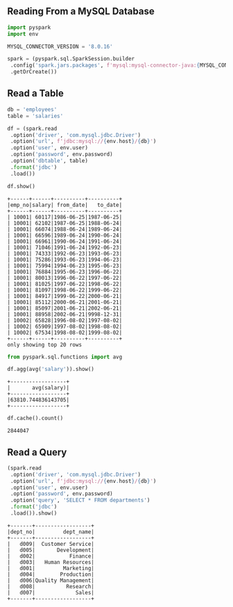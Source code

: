 ## Reading From a MySQL Database


```python
import pyspark
import env
```


```python
MYSQL_CONNECTOR_VERSION = '8.0.16'

spark = (pyspark.sql.SparkSession.builder
 .config('spark.jars.packages', f'mysql:mysql-connector-java:{MYSQL_CONNECTOR_VERSION}')
 .getOrCreate())
```

## Read a Table


```python
db = 'employees'
table = 'salaries'

df = (spark.read
 .option('driver', 'com.mysql.jdbc.Driver')
 .option('url', f'jdbc:mysql://{env.host}/{db}')
 .option('user', env.user)
 .option('password', env.password)
 .option('dbtable', table)
 .format('jdbc')
 .load())
```


```python
df.show()
```

    +------+------+----------+----------+
    |emp_no|salary| from_date|   to_date|
    +------+------+----------+----------+
    | 10001| 60117|1986-06-25|1987-06-25|
    | 10001| 62102|1987-06-25|1988-06-24|
    | 10001| 66074|1988-06-24|1989-06-24|
    | 10001| 66596|1989-06-24|1990-06-24|
    | 10001| 66961|1990-06-24|1991-06-24|
    | 10001| 71046|1991-06-24|1992-06-23|
    | 10001| 74333|1992-06-23|1993-06-23|
    | 10001| 75286|1993-06-23|1994-06-23|
    | 10001| 75994|1994-06-23|1995-06-23|
    | 10001| 76884|1995-06-23|1996-06-22|
    | 10001| 80013|1996-06-22|1997-06-22|
    | 10001| 81025|1997-06-22|1998-06-22|
    | 10001| 81097|1998-06-22|1999-06-22|
    | 10001| 84917|1999-06-22|2000-06-21|
    | 10001| 85112|2000-06-21|2001-06-21|
    | 10001| 85097|2001-06-21|2002-06-21|
    | 10001| 88958|2002-06-21|9998-12-31|
    | 10002| 65828|1996-08-02|1997-08-02|
    | 10002| 65909|1997-08-02|1998-08-02|
    | 10002| 67534|1998-08-02|1999-08-02|
    +------+------+----------+----------+
    only showing top 20 rows




```python
from pyspark.sql.functions import avg

df.agg(avg('salary')).show()
```

    +------------------+
    |       avg(salary)|
    +------------------+
    |63810.744836143705|
    +------------------+




```python
df.cache().count()
```




    2844047


## Read a Query


```python
(spark.read
 .option('driver', 'com.mysql.jdbc.Driver')
 .option('url', f'jdbc:mysql://{env.host}/{db}')
 .option('user', env.user)
 .option('password', env.password)
 .option('query', 'SELECT * FROM departments')
 .format('jdbc')
 .load()).show()
```

    +-------+------------------+
    |dept_no|         dept_name|
    +-------+------------------+
    |   d009|  Customer Service|
    |   d005|       Development|
    |   d002|           Finance|
    |   d003|   Human Resources|
    |   d001|         Marketing|
    |   d004|        Production|
    |   d006|Quality Management|
    |   d008|          Research|
    |   d007|             Sales|
    +-------+------------------+


